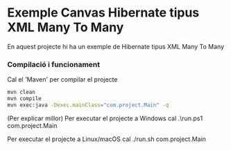 # Exemple Canvas Hibernate tipus XML Many To Many #

En aquest projecte hi ha un exemple de Hibernate tipus XML Many To Many

### Compilació i funcionament ###

Cal el 'Maven' per compilar el projecte
```bash
mvn clean
mvn compile
mvn exec:java -Dexec.mainClass="com.project.Main" -q
```


(Per explicar millor)
Per executar el projecte a Windows cal
.\run.ps1 com.project.Main

Per executar el projecte a Linux/macOS cal
./run.sh com.project.Main